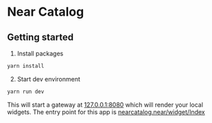 # Near Catalog

## Getting started

1. Install packages

```cmd
yarn install
```

2. Start dev environment

```cmd
yarn run dev
```

This will start a gateway at [127.0.0.1:8080](http://127.0.0.1:8080) which will render your local widgets. The entry point for this app is [nearcatalog.near/widget/Index](http://127.0.0.1:8080/nearcatalog.near/widget/Index)